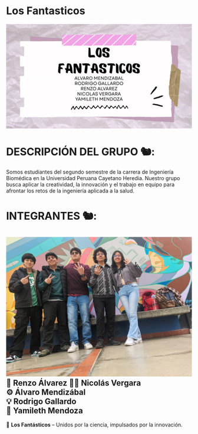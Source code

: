 # Los Fantasticos 
![Los fantásticos](imagenes/Los%20fantasticos.jpg)
# DESCRIPCIÓN DEL GRUPO 🐿️:
Somos estudiantes del segundo semestre de la carrera de Ingeniería Biomédica en la Universidad Peruana Cayetano Heredia. Nuestro grupo busca aplicar la creatividad, la innovación y el trabajo en equipo para afrontar los retos de la ingeniería aplicada a la salud.
# INTEGRANTES 🐿️:
![Integrantes](imagenes/So.jpeg)
🔧 Renzo Álvarez
👨‍🔬 Nicolás Vergara  
⚙️ Álvaro Mendizábal  
💡 Rodrigo Gallardo  
🧬 Yamileth Mendoza  
---
🚀 **Los Fantásticos** – Unidos por la ciencia, impulsados por la innovación.  



